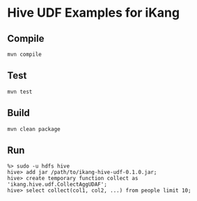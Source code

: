 # Hive UDF Examples for iKang


## Compile

```
mvn compile
```

## Test

```
mvn test
```

## Build
```
mvn clean package
```

## Run

```
%> sudo -u hdfs hive
hive> add jar /path/to/ikang-hive-udf-0.1.0.jar;
hive> create temporary function collect as 'ikang.hive.udf.CollectAggUDAF';
hive> select collect(col1, col2, ...) from people limit 10;
```
